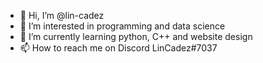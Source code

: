 - 👋 Hi, I’m @lin-cadez
- 👀 I’m interested in programming and data science
- 🌱 I’m currently learning python, C++ and website design
- 📫 How to reach me on Discord LinCadez#7037
